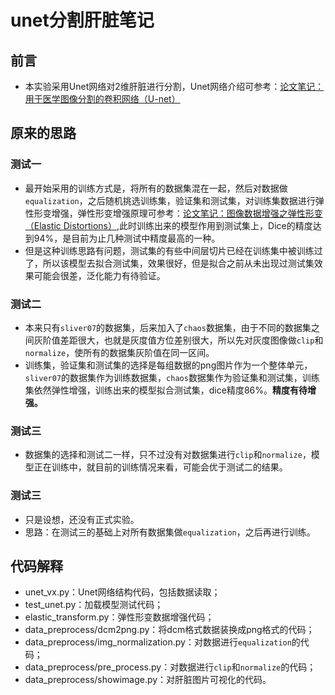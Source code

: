 # unet分割肝脏笔记 #
## 前言 ##
+ 本实验采用Unet网络对2维肝脏进行分割，Unet网络介绍可参考：[论文笔记：用于医学图像分割的卷积网络（U-net）](https://zhuanlan.zhihu.com/p/46251798)
## 原来的思路 ##
### 测试一 ###
+ 最开始采用的训练方式是，将所有的数据集混在一起，然后对数据做`equalization`，之后随机挑选训练集，验证集和测试集，对训练集数据进行弹性形变增强，弹性形变增强原理可参考：[论文笔记：图像数据增强之弹性形变（Elastic Distortions）](https://zhuanlan.zhihu.com/p/46833956),此时训练出来的模型作用到测试集上，Dice的精度达到94%，是目前为止几种测试中精度最高的一种。
+ 但是这种训练思路有问题，测试集的有些中间层切片已经在训练集中被训练过了，所以该模型去拟合测试集，效果很好，但是拟合之前从未出现过测试集效果可能会很差，泛化能力有待验证。

### 测试二 ###
+ 本来只有`sliver07`的数据集，后来加入了`chaos`数据集，由于不同的数据集之间灰阶值差距很大，也就是灰度值方位差别很大，所以先对灰度图像做`clip`和`normalize`，使所有的数据集灰阶值在同一区间。
+ 训练集，验证集和测试集的选择是每组数据的png图片作为一个整体单元，`sliver07`的数据集作为训练数据集，`chaos`数据集作为验证集和测试集，训练集依然弹性增强，训练出来的模型拟合测试集，dice精度86%。**精度有待增强。**

### 测试三 ###
+ 数据集的选择和测试二一样，只不过没有对数据集进行`clip`和`normalize`，模型正在训练中，就目前的训练情况来看，可能会优于测试二的结果。

### 测试三 ###
+ 只是设想，还没有正式实验。
+ 思路：在测试三的基础上对所有数据集做`equalization`，之后再进行训练。

## 代码解释 ##
+ unet_vx.py：Unet网络结构代码，包括数据读取；
+ test_unet.py：加载模型测试代码；
+ elastic_transform.py：弹性形变数据增强代码；
+ data_preprocess/dcm2png.py：将dcm格式数据装换成png格式的代码；
+ data_preprocess/img_normalization.py：对数据进行`equalization`的代码；
+ data_preprocess/pre_process.py：对数据进行`clip`和`normalize`的代码；
+ data_preprocess/showimage.py：对肝脏图片可视化的代码。

